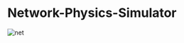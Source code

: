 # Network-Physics-Simulator
 
![net](https://github.com/Nam-H-Pham/Networks-Sim/assets/95603897/ba5bb4c8-e326-4c6f-8cde-6a37702a6c88)
